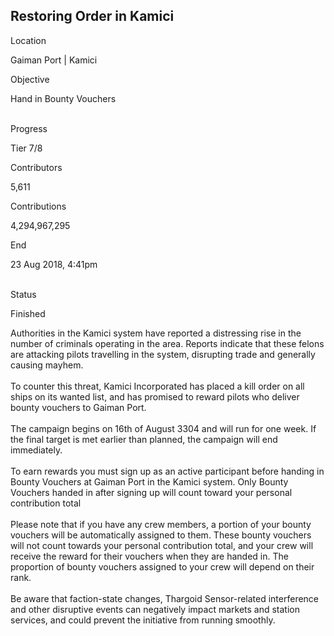 ## Restoring Order in Kamici

Location

Gaiman Port \| Kamici

Objective

Hand in Bounty Vouchers

\
Progress

Tier 7/8

Contributors

5,611

Contributions

4,294,967,295

End

23 Aug 2018, 4:41pm

\
Status

Finished

Authorities in the Kamici system have reported a distressing rise in the
number of criminals operating in the area. Reports indicate that these
felons are attacking pilots travelling in the system, disrupting trade
and generally causing mayhem.\
\
To counter this threat, Kamici Incorporated has placed a kill order on
all ships on its wanted list, and has promised to reward pilots who
deliver bounty vouchers to Gaiman Port.\
\
The campaign begins on 16th of August 3304 and will run for one week. If
the final target is met earlier than planned, the campaign will end
immediately.\
\
To earn rewards you must sign up as an active participant before handing
in Bounty Vouchers at Gaiman Port in the Kamici system. Only Bounty
Vouchers handed in after signing up will count toward your personal
contribution total\
\
Please note that if you have any crew members, a portion of your bounty
vouchers will be automatically assigned to them. These bounty vouchers
will not count towards your personal contribution total, and your crew
will receive the reward for their vouchers when they are handed in. The
proportion of bounty vouchers assigned to your crew will depend on their
rank.\
\
Be aware that faction-state changes, Thargoid Sensor-related
interference and other disruptive events can negatively impact markets
and station services, and could prevent the initiative from running
smoothly.

